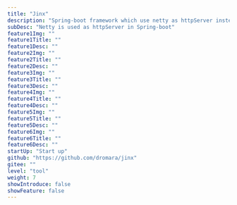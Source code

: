 ```yaml
---
title: "Jinx"
description: "Spring-boot framework which use netty as httpServer instead of tomcat."
subDesc: "Netty is used as httpServer in Spring-boot"
feature1Img: ""
feature1Title: ""
feature1Desc: ""
feature2Img: ""
feature2Title: ""
feature2Desc: ""
feature3Img: ""
feature3Title: ""
feature3Desc: ""
feature4Img: ""
feature4Title: ""
feature4Desc: ""
feature5Img: ""
feature5Title: ""
feature5Desc: ""
feature6Img: ""
feature6Title: ""
feature6Desc: ""
startUp: "Start up"
github: "https://github.com/dromara/jinx"
gitee: ""
level: "tool"
weight: 7
showIntroduce: false
showFeature: false
---
```


